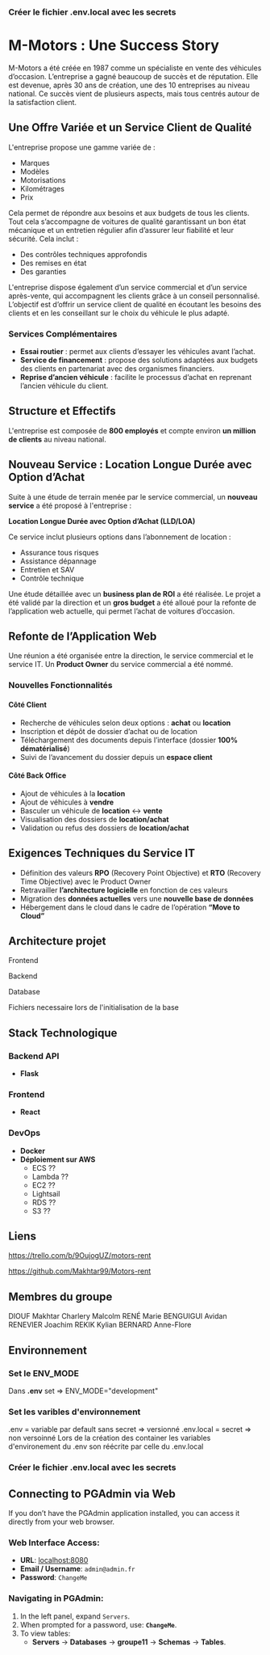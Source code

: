 ### Créer le fichier .env.local avec les secrets ###


# M-Motors : Une Success Story

M-Motors a été créée en 1987 comme un spécialiste en vente des véhicules d’occasion. L’entreprise a gagné beaucoup de succès et de réputation. Elle est devenue, après 30 ans de création, une des 10 entreprises au niveau national. Ce succès vient de plusieurs aspects, mais tous centrés autour de la satisfaction client.

## Une Offre Variée et un Service Client de Qualité

L'entreprise propose une gamme variée de :  

- Marques  
- Modèles  
- Motorisations  
- Kilométrages  
- Prix  

Cela permet de répondre aux besoins et aux budgets de tous les clients. Tout cela s’accompagne de voitures de qualité garantissant un bon état mécanique et un entretien régulier afin d’assurer leur fiabilité et leur sécurité. Cela inclut :  

- Des contrôles techniques approfondis  
- Des remises en état  
- Des garanties  

L'entreprise dispose également d’un service commercial et d’un service après-vente, qui accompagnent les clients grâce à un conseil personnalisé. L’objectif est d’offrir un service client de qualité en écoutant les besoins des clients et en les conseillant sur le choix du véhicule le plus adapté.  

### Services Complémentaires  

- **Essai routier** : permet aux clients d’essayer les véhicules avant l’achat.  
- **Service de financement** : propose des solutions adaptées aux budgets des clients en partenariat avec des organismes financiers.  
- **Reprise d’ancien véhicule** : facilite le processus d’achat en reprenant l’ancien véhicule du client.  

## Structure et Effectifs  

L'entreprise est composée de **800 employés** et compte environ **un million de clients** au niveau national.  

## Nouveau Service : Location Longue Durée avec Option d’Achat  

Suite à une étude de terrain menée par le service commercial, un **nouveau service** a été proposé à l'entreprise :  

**Location Longue Durée avec Option d’Achat (LLD/LOA)**  

Ce service inclut plusieurs options dans l’abonnement de location :  

- Assurance tous risques  
- Assistance dépannage  
- Entretien et SAV  
- Contrôle technique  

Une étude détaillée avec un **business plan de ROI** a été réalisée. Le projet a été validé par la direction et un **gros budget** a été alloué pour la refonte de l’application web actuelle, qui permet l’achat de voitures d’occasion.  

## Refonte de l’Application Web  

Une réunion a été organisée entre la direction, le service commercial et le service IT. Un **Product Owner** du service commercial a été nommé.  

### Nouvelles Fonctionnalités  

#### Côté Client  

- Recherche de véhicules selon deux options : **achat** ou **location**  
- Inscription et dépôt de dossier d’achat ou de location  
- Téléchargement des documents depuis l’interface (dossier **100% dématérialisé**)  
- Suivi de l’avancement du dossier depuis un **espace client**  

#### Côté Back Office  

- Ajout de véhicules à la **location**  
- Ajout de véhicules à **vendre**  
- Basculer un véhicule de **location** ↔ **vente**  
- Visualisation des dossiers de **location/achat**  
- Validation ou refus des dossiers de **location/achat**  

## Exigences Techniques du Service IT  

- Définition des valeurs **RPO** (Recovery Point Objective) et **RTO** (Recovery Time Objective) avec le Product Owner  
- Retravailler **l’architecture logicielle** en fonction de ces valeurs  
- Migration des **données actuelles** vers une **nouvelle base de données**  
- Hébergement dans le cloud dans le cadre de l’opération **“Move to Cloud”**  

## Architecture projet

Frontend 

Backend

Database

Fichiers necessaire lors de l'initialisation de la base


## Stack Technologique  

### Backend API  

- **Flask**  

### Frontend  

- **React**  

### DevOps 

- **Docker**
- **Déploiement sur AWS**
  - ECS  ??
  - Lambda ?? 
  - EC2 ??
  - Lightsail   
  - RDS  ??
  - S3 ??

## Liens

https://trello.com/b/9OujogUZ/motors-rent

https://github.com/Makhtar99/Motors-rent

## Membres du groupe

DIOUF Makhtar
Charlery Malcolm
RENÉ Marie
BENGUIGUI Avidan
RENEVIER Joachim
REKIK Kylian
BERNARD Anne-Flore

## Environnement 

### Set le ENV_MODE 

Dans **.env**  set => ENV_MODE="development" 

### Set les varibles d'environnement 

.env = variable par default sans secret  => versionné
.env.local = secret => non versoinné
Lors de la création des container les variables d'environement du .env son réécrite par celle du .env.local

### Créer le fichier .env.local avec les secrets ###


## Connecting to PGAdmin via Web

If you don’t have the PGAdmin application installed, you can access it directly from your web browser.

### Web Interface Access:
- **URL**: [localhost:8080](http://localhost:8080)
- **Email / Username**: `admin@admin.fr`
- **Password**: `ChangeMe`

### Navigating in PGAdmin:
1. In the left panel, expand `Servers`.
2. When prompted for a password, use: **`ChangeMe`**.
3. To view tables:
   - **Servers** → **Databases** → **groupe11** → **Schemas** → **Tables**.